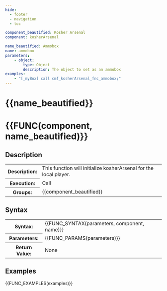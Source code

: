 ```yaml
---
hide:
  - footer
  - navigation
  - toc

component_beautified: Kosher Arsenal
component: kosherArsenal

name_beautified: Ammobox
name: ammobox
parameters:
    - object:
        type: Object
        description: The object to set as an ammobox
examples:
    - "[_myBox] call cmf_kosherArsenal_fnc_ammobox;"
---
```


# {{name_beautified}}

<h1 class="function" markdown>{{FUNC(component, name_beautified)}}</h1>


<h2 class="function">Description</h2>
<table class="function-table">
    <tr><th>Description:</th> <td>This function will initialize kosherArsenal for the local player.</td></tr>
    <tr><th>Execution:</th> <td>Call</td></tr>
    <tr><th>Groups:</th> <td>{{component_beautified}}</td></tr>
</table>

<h2 class="function">Syntax</h2>
<table class="function-table">
    <tr><th>Syntax:</th> <td>{{FUNC_SYNTAX(parameters, component, name)}}</td></tr>
    <tr><th>Parameters:</th> <td markdown>
    {{FUNC_PARAMS(parameters)}}
    </td></tr>
    <tr><th>Return Value:</th> <td>None</td></tr>
</table>

<h2 class="function">Examples</h2>
<table class="function-table">
    {{FUNC_EXAMPLES(examples)}}
</table>